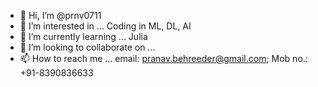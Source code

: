 - 👋 Hi, I’m @prnv0711
- 👀 I’m interested in ... Coding in ML, DL, AI
- 🌱 I’m currently learning ... Julia
- 💞️ I’m looking to collaborate on ...
- 📫 How to reach me ... email: pranav.behreeder@gmail.com; Mob no.: +91-8390836633

<!---
prnv0711/prnv0711 is a ✨ special ✨ repository because its `README.md` (this file) appears on your GitHub profile.
You can click the Preview link to take a look at your changes.
--->
